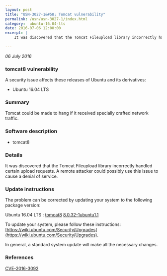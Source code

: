 ```yaml
---
layout: post
title: "USN-3027-1&#58; Tomcat vulnerability"
permalink: /usn/usn-3027-1/index.html
category:  ubuntu-16.04-lts
date: 2016-07-06 12:00:00
excerpt: |
    It was discovered that the Tomcat Fileupload library incorrectly handled certain upload requests. A remote attacker could possibly use this issue to cause a denial of service. 
    
--- 
```

 
 

*06 July 2016*

### tomcat8 vulnerability

A security issue affects these releases of Ubuntu and its derivatives:

* Ubuntu 16.04 LTS

### Summary

Tomcat could be made to hang if it received specially crafted network traffic.

### Software description

* tomcat8 

### Details

It was discovered that the Tomcat Fileupload library incorrectly handled certain upload requests. A remote attacker could possibly use this issue to cause a denial of service. 

### Update instructions

The problem can be corrected by updating your system to the following package version:

Ubuntu 16.04 LTS
 : [tomcat8](https://launchpad.net/ubuntu/+source/tomcat8) <span> [8.0.32-1ubuntu1.1](https://launchpad.net/ubuntu/+source/tomcat8/8.0.32-1ubuntu1.1) </span> 

To update your system, please follow these instructions: [https://wiki.ubuntu.com/Security/Upgrades](https://wiki.ubuntu.com/Security/Upgrades).

In general, a standard system update will make all the necessary changes. 

### References

 
 [CVE-2016-3092](http://people.ubuntu.com/~ubuntu-security/cve/CVE-2016-3092)
 

